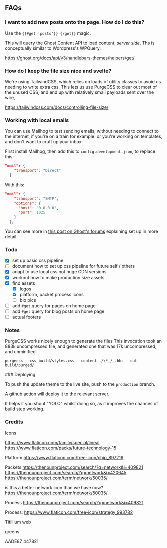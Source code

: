 ## FAQs

### I want to add new posts onto the page. How do I do this?

Use the `{{#get 'posts'}} {/get}}` magic.

This will query the Ghost Content API to load content, _server side_. Ths is conceptually similar to Wordpress's WPQuery.

https://ghost.org/docs/api/v3/handlebars-themes/helpers/get/

### How do I keep the file size nice and svelte?

We're using TailwindCSS, which relies on loads of utility classes to avoid us needing to write extra css. This lets us use PurgeCSS to clear out most of the unused CSS, and end up with relatively small payloads sent over the wire,

https://tailwindcss.com/docs/controlling-file-size/

### Working with local emails

You can use Mailhog to test sending emails, without needing to connect to the internet, if you're on a train for example.
or you're working on templates, and don't want to cruft up your inbox:

First install Mailhog, then add this to `config.development.json`, to replace this:

```json
"mail": {
    "transport": "Direct"
  }
```

With this:

```json
"mail": {
    "transport": "SMTP",
    "options": {
      "host": "0.0.0.0",
      "port": 1025
    }
  },
```

You can see more in [this post on Ghost's forums][mailhog-post] explaining set up in more detail

[mailhog-post]: https://forum.ghost.org/t/using-ghost-with-mailhog-for-local-newsletter-testing/11558

### Todo

- [x] set up basic css pipeline
- [ ] document how to set up css pipeline for future self / others
- [x] adapt to use local css not huge CDN versions
- [x] workout how to make production size assets
- [x] find assets
  - [x] logos
  - [x] platform, packet process icons
  - [ ] bio pics
- [ ] add `#get` query for pages on home page
- [ ] add `#get` query for blog posts on home page
- [ ] actual footers

### Notes

PurgeCSS works nicely enough to generate the files
This invocation took an 883k uncompressed file, and generated one that was 17k uncompressed, and unminified.

```
purgecss --css build/styles.css --content ./\*_/_.hbs --out build/purged/
```

### Deploying

To push the update theme to the live site, push to the `production` branch.

A github action will deploy it to the relevant server.

It helps it you shout "YOLO" whilst doing so, as it improves the chances of build step working.

### Credits

Icons

https://www.flaticon.com/family/special/lineal
https://www.flaticon.com/packs/future-technology-15

Platform
https://www.flaticon.com/free-icon/chip_897219

Packets
https://thenounproject.com/search/?q=network&i=409821
https://thenounproject.com/search/?q=network&i=420645
https://thenounproject.com/term/network/50035/

is this a better network icon than we have now?
https://thenounproject.com/term/network/50035/

Process
https://thenounproject.com/search/?q=network&i=409821

Process:
https://www.flaticon.com/free-icon/strategy_993782

Titillium web

greens

AADE87
447821
